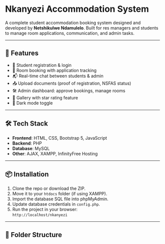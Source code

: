 # Nkanyezi Accommodation System

A complete student accommodation booking system designed and developed by **Netshikulwe Ndamulelo**. Built for res managers and students to manage room applications, communication, and admin tasks.

---

## 🌟 Features

- 📝 Student registration & login  
- 📅 Room booking with application tracking  
- 📬 Real-time chat between students & admin  
- 📤 Upload documents (proof of registration, NSFAS status)  
- 🛠️ Admin dashboard: approve bookings, manage rooms  
- 📸 Gallery with star rating feature  
- 🌙 Dark mode toggle

---

## 🛠️ Tech Stack

- **Frontend**: HTML, CSS, Bootstrap 5, JavaScript  
- **Backend**: PHP  
- **Database**: MySQL  
- **Other**: AJAX, XAMPP, InfinityFree Hosting

---

## 📦 Installation

1. Clone the repo or download the ZIP.
2. Move it to your `htdocs` folder (if using XAMPP).
3. Import the database SQL file into phpMyAdmin.
4. Update database credentials in `config.php`.
5. Run the project in your browser:  
   `http://localhost/nkanyezi`

---

## 📁 Folder Structure

